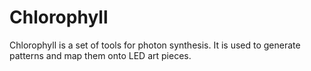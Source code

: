 # Chlorophyll

Chlorophyll is a set of tools for photon synthesis. It is used to generate patterns and map them onto LED art pieces.
